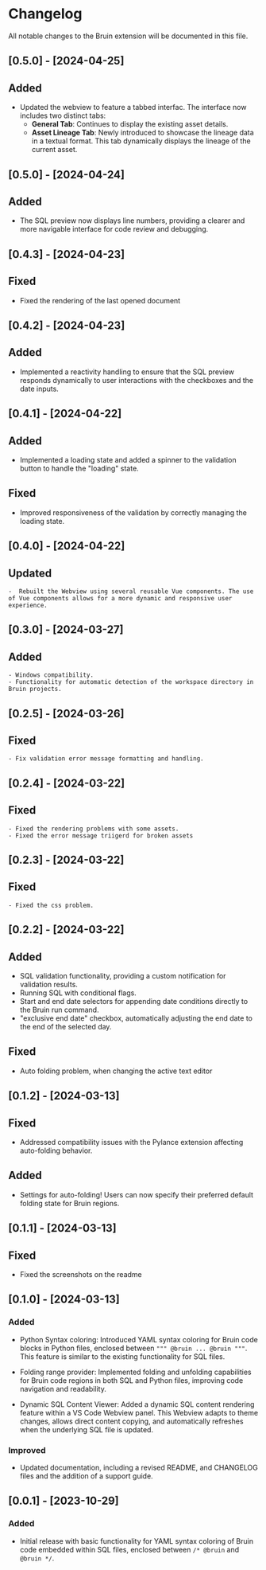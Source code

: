 # Changelog

All notable changes to the Bruin extension will be documented in this file.


## [0.5.0] - [2024-04-25]

## Added
- Updated the webview to feature a tabbed interfac. The interface now includes two distinct tabs:
	- **General Tab**: Continues to display the existing asset details.
	- **Asset Lineage Tab**: Newly introduced to showcase the lineage data in a textual format. This tab dynamically displays the lineage of the current asset.

## [0.5.0] - [2024-04-24]

## Added
- The SQL preview now displays line numbers, providing a clearer and more navigable interface for code review and debugging.

## [0.4.3] - [2024-04-23]

## Fixed
- Fixed the rendering of the last opened document

## [0.4.2] - [2024-04-23]

## Added
- Implemented a reactivity handling to ensure that the SQL preview responds dynamically to user interactions with the checkboxes and the date inputs. 

## [0.4.1] - [2024-04-22]

## Added
- Implemented a loading state and added a spinner to the validation button to handle the "loading" state.

## Fixed
- Improved responsiveness of the validation by correctly managing the loading state.


## [0.4.0] - [2024-04-22]

## Updated 
	-  Rebuilt the Webview using several reusable Vue components. The use of Vue components allows for a more dynamic and responsive user experience.


## [0.3.0] - [2024-03-27]

## Added 
	- Windows compatibility.
	- Functionality for automatic detection of the workspace directory in Bruin projects.

## [0.2.5] - [2024-03-26]

## Fixed 
	- Fix validation error message formatting and handling.

## [0.2.4] - [2024-03-22]

## Fixed 
	- Fixed the rendering problems with some assets.
	- Fixed the error message triigerd for broken assets 

## [0.2.3] - [2024-03-22]

## Fixed 
	- Fixed the css problem.

## [0.2.2] - [2024-03-22]

## Added 
- SQL validation functionality, providing a custom notification for validation results.
- Running SQL with conditional flags.
- Start and end date selectors for appending date conditions directly to the Bruin run command.
- "exclusive end date" checkbox, automatically adjusting the end date to the end of the selected day.

## Fixed 
- Auto folding problem, when changing the active text editor 

## [0.1.2] - [2024-03-13]

## Fixed
- Addressed compatibility issues with the Pylance extension affecting auto-folding behavior.

## Added 
- Settings for auto-folding! Users can now specify their preferred default folding state for Bruin regions.

## [0.1.1] - [2024-03-13]

## Fixed
- Fixed the screenshots on the readme 

## [0.1.0] - [2024-03-13]

### Added

- Python Syntax coloring: Introduced YAML syntax coloring for Bruin code blocks in Python files, enclosed between `""" @bruin ... @bruin """`. This feature is similar to the existing functionality for SQL files.

- Folding range provider: Implemented folding and unfolding capabilities for Bruin code regions in both SQL and Python files, improving code navigation and readability.

- Dynamic SQL Content Viewer: Added a dynamic SQL content rendering feature within a VS Code Webview panel. This Webview adapts to theme changes, allows direct content copying, and automatically refreshes when the underlying SQL file is updated.

### Improved

- Updated documentation, including a revised README, and CHANGELOG files and the addition of a support guide.


## [0.0.1] - [2023-10-29]

### Added

- Initial release with basic functionality for YAML syntax coloring of Bruin code embedded within SQL files, enclosed between `/* @bruin` and `@bruin */`.